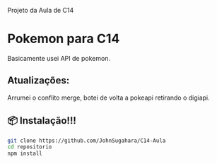 Projeto da Aula de C14
#  Pokemon para C14

Basicamente usei API de pokemon.

## Atualizações:

Arrumei o conflito merge, botei de volta a pokeapi retirando o digiapi.

## 📦 Instalação!!!
```bash
git clone https://github.com/JohnSugahara/C14-Aula
cd repositorio
npm install

